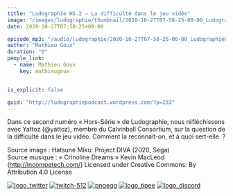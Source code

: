 ```yaml
---
title: "Ludographie HS.2 – La difficulté dans le jeu vidéo"
image: "/images/ludographie/thumbnail/2020-10-27T07-58-25-00-00_LudographieHS2Ladifficultdanslejeuvido.jpg"
date: 2020-10-27T07:58:25+00:00

episode_mp3: "/audio/ludographie/2020-10-27T07-58-25-00-00_LudographieHS2Ladifficultdanslejeuvido.mp3"
author: "Mathieu Goux"
duration: "0"
people_link: 
  - name: Mathieu Goux
    key: mathieugoux


is_explicit: false

guid: "http://ludographiepodcast.wordpress.com/?p=233"
---
```


<PodcastHeader/>

<!-- ECRIRE LA DESCRIPTION DE L'EPISODE SOUS CETTE LIGNE -->
<p>Dans ce second numéro «&nbsp;Hors-Série&nbsp;» de Ludographie, nous réfléchissons avec Yattoz (@yattoz), membre du Calvinball Consortium, sur la question de la difficulté dans le jeu vidéo. Comment la reconnait-on, et à quoi sert-elle&nbsp; ?</p>
<p></p>
<p><a href="" rel="nofollow"></a></p>
 
<p>Source image : Hatsune Miku: Project DIVA (2020, Sega)<br>
Source musique : «&nbsp;Crinoline Dreams&nbsp;» Kevin MacLeod (<a title="http://incompetech.com/" href="http://incompetech.com/" rel="nofollow">http://incompetech.com/</a>) Licensed under Creative Commons: By Attribution 4.0 License</p>


<tr>
<td><a href="https://twitter.com/Gouximan" rel="nofollow"><img src="/resources/ludographie/2020-10-27T07-58-25-00-00_LudographieHS2Ladifficultdanslejeuvido/logo_twitter-1.png" alt="logo_twitter"></a></td>
<td><a href="https://www.twitch.tv/mathieugoux" rel="nofollow"><img src="/resources/ludographie/2020-10-27T07-58-25-00-00_LudographieHS2Ladifficultdanslejeuvido/twitch-512-1.png" alt="twitch-512"></a></td>
<td><a href="https://www.youtube.com/user/MattTheFatalifieur/videos" rel="nofollow"><img src="/resources/ludographie/2020-10-27T07-58-25-00-00_LudographieHS2Ladifficultdanslejeuvido/pngegg.png" alt="pngegg"></a></td>
<td><a href="http://fr.tipeee.com/calvinball" rel="nofollow"><img src="/resources/ludographie/2020-10-27T07-58-25-00-00_LudographieHS2Ladifficultdanslejeuvido/logo_tipee-1.png" alt="logo_tipee"></a></td>
<td><a href="https://discord.com/invite/4RnA9v7" rel="nofollow"><img src="/resources/ludographie/2020-10-27T07-58-25-00-00_LudographieHS2Ladifficultdanslejeuvido/logo_discord-1.png" alt="logo_discord"></a></td>
</tr>




